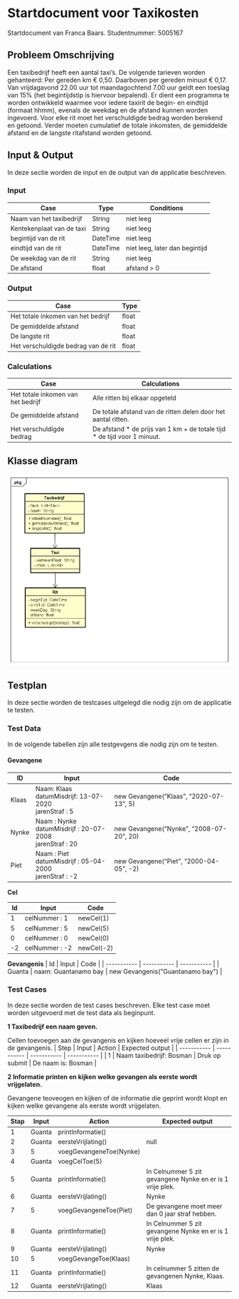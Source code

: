# Startdocument voor Taxikosten

Startdocument van Franca Baars. Studentnummer: 5005167

## Probleem Omschrijving

Een taxibedrijf heeft een aantal taxi’s. De volgende tarieven worden
gehanteerd: Per gereden km € 0,50. Daarboven per gereden minuut € 0,17.
Van vrijdagavond 22.00 uur tot maandagochtend 7.00 uur geldt een toeslag van 15% (het begintijdstip is hiervoor bepalend).
Er dient een programma te worden ontwikkeld waarmee voor iedere taxirit
de begin- en eindtijd (formaat hhmm), evenals de weekdag en de afstand
kunnen worden ingevoerd. Voor elke rit moet het verschuldigde bedrag
worden berekend en getoond. Verder moeten cumulatief de totale inkomsten, de gemiddelde afstand en de langste ritafstand worden getoond.

## Input & Output

In deze sectie worden de input en de output van de applicatie beschreven.

### Input

| Case     | Type | Conditions |
| ----------- | ----------- | ----------- |
| Naam van het taxibedrijf | String | niet leeg  |
| Kentekenplaat van de taxi | String | niet leeg |
| begintijd van de rit | DateTime | niet leeg |
| eindtijd van de rit | DateTime | niet leeg, later dan begintijd |
| De weekdag van de rit | String | niet leeg |
| De afstand | float | afstand > 0 |

### Output

| Case | Type |
| ----------- | ----------- |
| Het totale inkomen van het bedrijf | float |
| De gemiddelde afstand | float |
| De langste rit  | float |
| Het verschuldigde bedrag van de rit | float |

### Calculations

| Case | Calculations |
| ----------- | ----------- |
| Het totale inkomen van het bedrijf | Alle ritten bij elkaar opgeteld |
| De gemiddelde afstand | De totale afstand van de ritten delen door het aantal ritten. |
| Het verschuldigde bedrag | De afstand * de prijs van 1 km + de totale tijd * de tijd voor 1 minuut. |


## Klasse diagram

![klasse diagram](Taxibedrijf.png)

## Testplan

In deze sectie worden de testcases uitgelegd die nodig zijn om de applicatie te testen.

### Test Data

In de volgende tabellen zijn alle testgevgens die nodig zijn om te testen.

#### Gevangene

| ID | Input | Code |
| ----------- | ----------- | ----------- |
| Klaas  | Naam: Klaas<br>datumMisdrijf: 13-07-2020<br>jarenStraf : 5    | new Gevangene(“Klaas”, “2020-07-13”, 5)  |
| Nynke  | Naam : Nynke<br>datumMisdrijf : 20-07-2008<br>jarenStraf : 20 | new Gevangene(“Nynke”, “2008-07-20”, 20) |
| Piet | Naam : Piet<br>datumMisdrijf : 05-04-2000<br>jarenStraf : -2  | new Gevangene(“Piet”, “2000-04-05”, -2)  |

**Cel**

| Id | Input | Code |
| ----------- | ----------- | ----------- |
| 1 | celNummer : 1 | newCel(1) |
| 5 | celNummer : 5 | newCel(5) |
| 0 | celNummer : 0 | newCel(0) |
| -2 | celNummer : -2 | newCel(-2) |

**Gevangenis**
| Id | Input | Code |
| ----------- | ----------- | ----------- |
| Guanta | naam: Guantanamo bay | new Gevangenis("Guantanamo bay") |

### Test Cases

In deze sectie worden de test cases beschreven. Elke test case moet worden uitgevoerd met de test data als beginpunt.

**1 Taxibedrijf een naam geven.**

Cellen toevoegen aan de gevangenis en kijken hoeveel vrije cellen er zijn in de gevangenis.
| Step | Input | Action | Expected output |
| ----------- | ----------- | ----------- | ----------- |
| 1 | Naam taxibedrijf: Bosman | Druk op submit | De naam is: Bosman |

**2 Informatie printen en kijken welke gevangen als eerste wordt vrijgelaten.**

Gevangene teoveogen en kijken of de informatie die geprint wordt klopt en kijken welke gevangene als eerste wordt vrijgelaten.

| Stap | Input | Action | Expected output |
| ----------- | ----------- | ----------- | ----------- |
| 1 | Guanta | printInformatie() |  |
| 2 | Guanta | eersteVrijlating() | null |
| 3 | 5 | voegGevangeneToe(Nynke) |  |
| 4 | Guanta | voegCelToe(5) |  |
| 5 | Guanta | printInformatie() | In Celnummer 5 zit gevangene Nynke en er is 1 vrije plek. |
| 6 | Guanta | eersteVrijlating() | Nynke |
| 7 | 5 | voegGevangeneToe(Piet) | De gevangene moet meer dan 0 jaar straf hebben. |
| 8 | Guanta | printInformatie() | In Celnummer 5 zit gevangene Nynke en er is 1 vrije plek. |
| 9 | Guanta | eersteVrijlating() | Nynke |
| 10 | 5 | voegGevangeToe(Klaas) |  |
| 11 | Guanta | printInformatie() | In celnummer 5 zitten de gevangenen Nynke, Klaas. |
| 12 | Guanta | eersteVrijlating() | Klaas |

